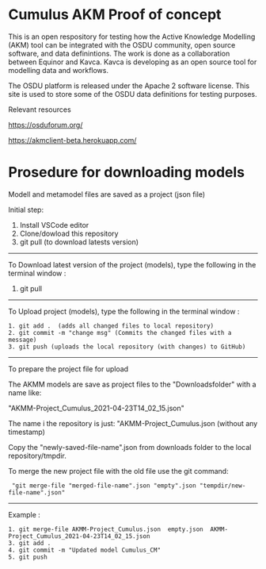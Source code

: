 # Cumulus AKM Proof of concept


This is an open respository for testing how the Active Knowledge Modelling (AKM) tool can be integrated with the OSDU community, open source software, and data definintions. The work is done as a collaboration between Equinor and Kavca. Kavca is developing as an open source tool for modelling data and workflows.

The OSDU platform is released under the Apache 2 software license. This site is used to store some of the OSDU data definitions for testing purposes. 

Relevant resources

https://osduforum.org/

https://akmclient-beta.herokuapp.com/


# Prosedure for downloading models

Modell and metamodel files are saved as a project (json file) 


Initial step: 
1. Install VSCode editor
2. Clone/dowload this repository
3. git pull (to download latests version)
---
To Download latest version of the project (models), type the following in the terminal window :

1.  git pull

---

To Upload project (models), type the following in the terminal window  :
```
1. git add .  (adds all changed files to local repository)
2. git commit -m "change msg" (Commits the changed files with a message)
3. git push (uploads the local repository (with changes) to GitHub)
```
---

To prepare the project file for upload 

The AKMM models are save as project files to the "Downloadsfolder" with a name like:

"AKMM-Project_Cumulus_2021-04-23T14_02_15.json"



The name i the repository is just: "AKMM-Project_Cumulus.json (without any timestamp)

Copy the "newly-saved-file-name".json from downloads folder to the local repository/tmpdir.

To merge the new project file with the old file use the git command:
```
 "git merge-file "merged-file-name".json "empty".json "tempdir/new-file-name".json"
```


---
Example :
```
1. git merge-file AKMM-Project_Cumulus.json  empty.json  AKMM-Project_Cumulus_2021-04-23T14_02_15.json 
3. git add .
4. git commit -m "Updated model Cumulus_CM"
5. git push  
```
